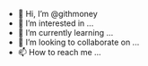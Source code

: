 - 👋 Hi, I’m @githmoney
- 👀 I’m interested in ...
- 🌱 I’m currently learning ...
- 💞️ I’m looking to collaborate on ...
- 📫 How to reach me ...

<!---
githmoney/githmoney is a ✨ special ✨ repository because its `README.md` (this file) appears on your GitHub profile.
You can click the Preview link to take a look at your changes.
--->
